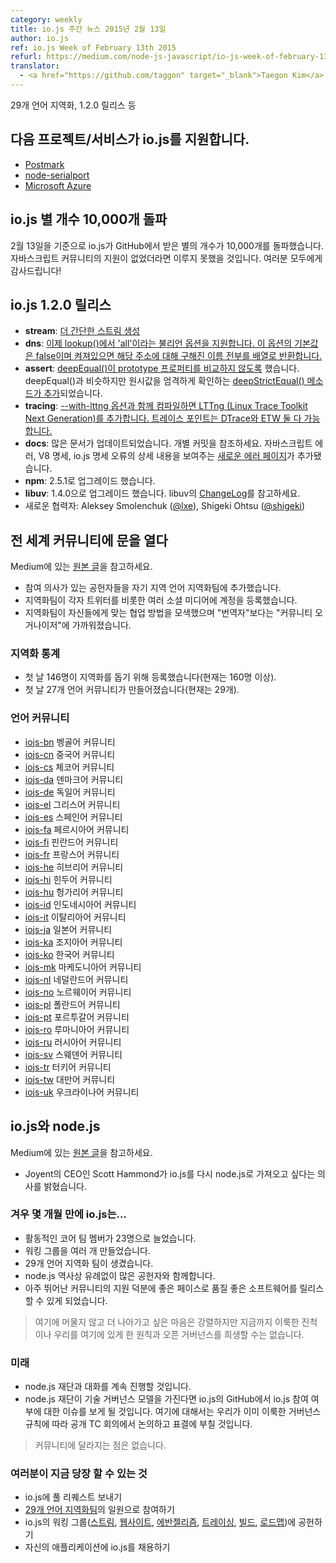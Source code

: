 ```yaml
---
category: weekly
title: io.js 주간 뉴스 2015년 2월 13일
author: io.js
ref: io.js Week of February 13th 2015
refurl: https://medium.com/node-js-javascript/io-js-week-of-february-13th-2015-7846b94074a2
translator:
  - <a href="https://github.com/taggon" target="_blank">Taegon Kim</a>
---
```

<!--
29 language localization effort, 1.2.0 release, and much more.
-->
29개 언어 지역화, 1.2.0 릴리스 등

<!--
io.js support added by…
-->

## 다음 프로젝트/서비스가 io.js를 지원합니다.

- [Postmark](http://blog.postmarkapp.com/post/110829734198/its-official-were-getting-cozy-with-node-js)
- [node-serialport](https://github.com/voodootikigod/node-serialport/issues/439)
- [Microsoft Azure](http://azure.microsoft.com/en-us/documentation/articles/web-sites-nodejs-iojs/)

<!--
io.js breaks 10,000 stars on GitHub
-->

## io.js 별 개수 10,000개 돌파

<!--
On Feb. 13, io.js reached the goal of 10,000 stars on GitHub. We couldn’t have done it without the support of the amazing community behind JavaScript. Thank you alll!
-->
2월 13일을 기준으로 io.js가 GitHub에서 받은 별의 개수가 10,000개를 돌파했습니다. 자바스크립트 커뮤니티의 지원이 없었더라면 이루지 못했을 것입니다. 여러분 모두에게 감사드립니다!

<!--
io.js 1.2.0 released

stream: Simpler stream construction.
dns: lookup() now supports an ‘all’ boolean option, default to false but when turned on will cause the method to return an array of all resolved names for an address.
assert: Remove prototype property comparison in deepEqual() introduced a deepStrictEqual() method to mirror deepEqual() but performs strict equality checks on primitives.
tracing: Add LTTng (Linux Trace Toolkit Next Generation) when compiled with the —with-lttng option. Trace points match those available for DTrace and ETW.
docs: Lots of doc updates, see individual commits; new Errors page discussing JavaScript errors, V8 specifics, and io.js specific error details.
npm upgrade to 2.5.1
libuv upgrade to 1.4.0, see libuv ChangeLog
Add new collaborators: Aleksey Smolenchuk (@lxe) and Shigeki Ohtsu (@shigeki)
-->

## io.js 1.2.0 릴리스

- **stream**: [더 간단한 스트림 생성](https://github.com/nodejs/readable-stream/issues/102)
- **dns**: [이제 lookup()에서 'all'이라는 불리언 옵션을 지원합니다. 이 옵션의 기본값은 false이며 켜져있으면 해당 주소에 대해 구해진 이름 전부를 배열로 반환합니다.](https://github.com/nodejs/node/pull/744)
- **assert**: [deepEqual()이 prototype 프로퍼티를 비교하지 않도록](https://github.com/nodejs/node/pull/636) 했습니다. deepEqual()과 비슷하지만 원시값을 엄격하게 확인하는 [deepStrictEqual() 메소드가 추가](https://github.com/nodejs/node/pull/639)되었습니다.
- **tracing**: [--with-lttng 옵션과 함께 컴파일하면 LTTng (Linux Trace Toolkit Next Generation)를 추가합니다. 트레이스 포인트는 DTrace와 ETW 둘 다 가능합니다.](https://github.com/nodejs/node/pull/702)
- **docs**: 많은 문서가 업데이트되었습니다. 개별 커밋을 참조하세요. 자바스크립트 에러, V8 명세, io.js 명세 오류의 상세 내용을 보여주는 [새로운 에러 페이지](https://iojs.org/api/errors.html)가 추가됐습니다.
- **npm**: 2.5.1로 업그레이드 했습니다.
- **libuv**: 1.4.0으로 업그레이드 했습니다. libuv의 [ChangeLog](https://github.com/libuv/libuv/blob/v1.x/ChangeLog)를 참고하세요.
- 새로운 협력자: Aleksey Smolenchuk ([@lxe](https://github.com/lxe)), Shigeki Ohtsu ([@shigeki](https://github.com/shigeki))

<!--
Opened our doors to the international community
-->

## 전 세계 커뮤니티에 문을 열다

<!--
View the original article on Medium.

Added interested contributors to teams for their language.
Teams registered Twitter accounts for their teams and other relevant social media accounts.
Teams came up with their own ways of working together, and they became more of “community organizers,” as opposed to just “translators”
-->
Medium에 있는 [원본 글](https://medium.com/@mikeal/how-io-js-built-a-146-person-27-language-localization-effort-in-one-day-65e5b1c49a62)을 참고하세요.

- 참여 의사가 있는 공헌자들을 자기 지역 언어 지역화팀에 추가했습니다.
- 지역화팀이 각자 트위터를 비롯한 여러 소셜 미디어에 계정을 등록했습니다.
- 지역화팀이 자신들에게 맞는 협업 방법을 모색했으며 "번역자"보다는 "커뮤니티 오거나이저"에 가까워졌습니다.

<!--
Stats for Localizations

146 people signed up to help with the localizations the first day (over 160 signed up now)
27 languages communities created the first day (already up to 29)
-->

### 지역화 통계

- 첫 날 146명이 지역화를 돕기 위해 등록했습니다(현재는 160명 이상).
- 첫 날 27개 언어 커뮤니티가 만들어졌습니다(현재는 29개).

<!--
Language Communities
-->

### 언어 커뮤니티

- [iojs-bn](https://github.com/nodejs/iojs-bn) 벵골어 커뮤니티
- [iojs-cn](https://github.com/nodejs/iojs-cn) 중국어 커뮤니티
- [iojs-cs](https://github.com/nodejs/iojs-cs) 체코어 커뮤니티
- [iojs-da](https://github.com/nodejs/iojs-da) 덴마크어 커뮤니티
- [iojs-de](https://github.com/nodejs/nodejs-de) 독일어 커뮤니티
- [iojs-el](https://github.com/nodejs/iojs-el) 그리스어 커뮤니티
- [iojs-es](https://github.com/nodejs/iojs-es) 스페인어 커뮤니티
- [iojs-fa](https://github.com/nodejs/nodejs-fa) 페르시아어 커뮤니티
- [iojs-fi](https://github.com/nodejs/nodejs-fi) 핀란드어 커뮤니티
- [iojs-fr](https://github.com/nodejs/nodejs-fr) 프랑스어 커뮤니티
- [iojs-he](https://github.com/nodejs/iojs-he) 히브리어 커뮤니티
- [iojs-hi](https://github.com/nodejs/iojs-hi) 힌두어 커뮤니티
- [iojs-hu](https://github.com/nodejs/iojs-hu) 헝가리어 커뮤니티
- [iojs-id](https://github.com/nodejs/nodejs-id) 인도네시아어 커뮤니티
- [iojs-it](https://github.com/nodejs/iojs-it) 이탈리아어 커뮤니티
- [iojs-ja](https://github.com/nodejs/nodejs-ja) 일본어 커뮤니티
- [iojs-ka](https://github.com/nodejs/nodejs-ka) 조지아어 커뮤니티
- [iojs-ko](https://github.com/nodejs/nodejs-ko) 한국어 커뮤니티
- [iojs-mk](https://github.com/nodejs/nodejs-mk) 마케도니아어 커뮤니티
- [iojs-nl](https://github.com/nodejs/nodejs-nl) 네덜란드어 커뮤니티
- [iojs-no](https://github.com/nodejs/nodejs-no) 노르웨이어 커뮤니티
- [iojs-pl](https://github.com/nodejs/nodejs-pl) 폴란드어 커뮤니티
- [iojs-pt](https://github.com/nodejs/iojs-pt) 포르투갈어 커뮤니티
- [iojs-ro](https://github.com/nodejs/nodejs-ro) 루마니아어 커뮤니티
- [iojs-ru](https://github.com/nodejs/iojs-ru) 러시아어 커뮤니티
- [iojs-sv](https://github.com/nodejs/iojs-sv) 스웨덴어 커뮤니티
- [iojs-tr](https://github.com/nodejs/nodejs-tr) 터키어 커뮤니티
- [iojs-tw](https://github.com/nodejs/iojs-tw) 대만어 커뮤니티
- [iojs-uk](https://github.com/nodejs/nodejs-uk) 우크라이나어 커뮤니티

<!--
io.js and node.js

View the original article on Medium.
Scott Hammond, CEO of Joyent, expressed his desire to bring io.js back to the node.js.
-->

## io.js와 node.js

Medium에 있는 [원본 글](https://medium.com/@iojs_kr/io-js%EC%99%80-node-js-%EC%9E%AC%EB%8B%A8-9fb487312179)을 참고하세요.

- Joyent의 CEO인 Scott Hammond가 io.js를 다시 node.js로 가져오고 싶다는 의사를 밝혔습니다.

<!--
In only a few months io.js…

Has grown to 23 active core team members
Has several working groups
Has 29 language localization teams,
Has drawn more contributors to the project than we’ve ever had in the history of node.js, and
Has been able to release quality software at a good pace with the support of an exceptional community.
-->

### 겨우 몇 개월 만에 io.js는...

- 활동적인 코어 팀 멤버가 23명으로 늘었습니다.
- 워킹 그룹을 여러 개 만들었습니다.
- 29개 언어 지역화 팀이 생겼습니다.
- node.js 역사상 유례없이 많은 공헌자와 함께합니다.
- 아주 뛰어난 커뮤니티의 지원 덕분에 좋은 페이스로 품질 좋은 소프트웨어를 릴리스 할 수 있게 되었습니다.

<!--
We are eager to put this all behind us but we can’t sacrifice the progress we’ve made or the principles and open governance that got us here.
-->
> 여기에 머물지 않고 더 나아가고 싶은 마음은 강렬하지만 지금까지 이룩한 진척이나 우리를 여기에 있게 한 원칙과 오픈 거버넌스를 희생할 수는 없습니다.

<!--
The Future

Talks with the node.js foundation are ongoing.
Once the foundation has a technical governance model you will see an issue on io.js’ GitHub about whether io.js should join. This will be discussed and voted on openly in a public TC meeting following the governance rules we’ve already built.

For the community, nothing has changed.
-->

### 미래

- node.js 재단과 대화를 계속 진행할 것입니다.
- node.js 재단이 기술 거버넌스 모델을 가진다면 io.js의 GitHub에서 io.js 참여 여부에 대한 이슈를 보게 될 것입니다. 여기에 대해서는 우리가 이미 이룩한 거버넌스 규칙에 따라 공개 TC 회의에서 논의하고 표결에 부칠 것입니다.

> 커뮤니티에 달라지는 점은 없습니다.

<!--
What you can do right now

Continue to send your pull requests to io.js
Join one of the 27 language localization teams
Contribute to io.js’ working groups (streams, website, evangelism, tracing, build, roadmap) and
Continue to adopt io.js in your applications.
-->

### 여러분이 지금 당장 할 수 있는 것

- io.js에 풀 리퀘스트 보내기
- [29개 언어 지역화팀](https://github.com/nodejs/website/issues/125)의 일원으로 참여하기
- io.js의 워킹 그룹([스트림](https://github.com/nodejs/readable-stream), [웹사이트](https://github.com/nodejs/website), [에반젤리즘](https://github.com/nodejs/website/labels/evangelism), [트레이싱](https://github.com/nodejs/tracing-wg), [빌드](https://github.com/nodejs/build), [로드맵](https://github.com/nodejs/roadmap))에 공헌하기
- 자신의 애플리케이션에 io.js를 채용하기
